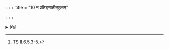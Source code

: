 +++
title = "10 न प्रतिशृणातीत्युक्तम्"

+++

<details><summary>थिते</summary>

10. It has been said in the Brāhmaṇa-text: “He does not break the tips of the Prastara..."[^1]  

[^1]: TS II.6.5.3-5.
</details>
